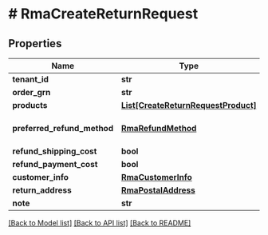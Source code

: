 # # RmaCreateReturnRequest


## Properties 


Name | Type | Description | Notes
------------ | ------------- | ------------- | -------------
**tenant_id**| **str** |   |
**order_grn**| **str** |   |
**products**| [**List[CreateReturnRequestProduct]**](CreateReturnRequestProduct.md) |   |
**preferred_refund_method**| [**RmaRefundMethod**](RmaRefundMethod.md) |  for more information please, see Model/RmaRefundMethod.php  | [default to RmaRefundMethod.UNKNOWN]
**refund_shipping_cost**| **bool** |   | [optional]
**refund_payment_cost**| **bool** |   | [optional]
**customer_info**| [**RmaCustomerInfo**](RmaCustomerInfo.md) |   | [optional]
**return_address**| [**RmaPostalAddress**](RmaPostalAddress.md) |   | [optional]
**note**| **str** |   | [optional]


[[Back to Model list]](../../README.md#models) [[Back to API list]](../../README.md#endpoints) [[Back to README]](../../README.md)

